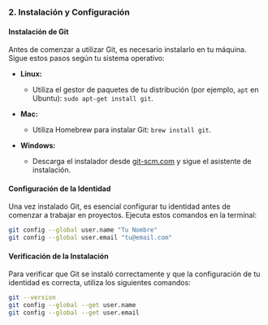 ### 2. Instalación y Configuración

#### Instalación de Git

Antes de comenzar a utilizar Git, es necesario instalarlo en tu máquina. Sigue estos pasos según tu sistema operativo:

- **Linux:**
  - Utiliza el gestor de paquetes de tu distribución (por ejemplo, `apt` en Ubuntu): `sudo apt-get install git`.

- **Mac:**
  - Utiliza Homebrew para instalar Git: `brew install git`.

- **Windows:**
  - Descarga el instalador desde [git-scm.com](https://git-scm.com/) y sigue el asistente de instalación.

#### Configuración de la Identidad

Una vez instalado Git, es esencial configurar tu identidad antes de comenzar a trabajar en proyectos. Ejecuta estos comandos en la terminal:

```bash
git config --global user.name "Tu Nombre"
git config --global user.email "tu@email.com"
```

#### Verificación de la Instalación

Para verificar que Git se instaló correctamente y que la configuración de tu identidad es correcta, utiliza los siguientes comandos:

```bash
git --version
git config --global --get user.name
git config --global --get user.email
```
